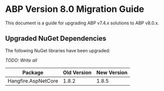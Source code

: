 # ABP Version 8.0 Migration Guide

This document is a guide for upgrading ABP v7.4.x solutions to ABP v8.0.x.

## Upgraded NuGet Dependencies

The following NuGet libraries have been upgraded:

*TODO: Write all*

| Package             | Old Version | New Version |
| ------------------- | ----------- | ----------- |
| Hangfire.AspNetCore | 1.8.2       | 1.8.5       |
